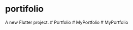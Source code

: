 # portifolio

A new Flutter project.
#   P o r t f o l i o  
 #   M y P o r t f o l i o  
 #   M y P o r t f o l i o  
 